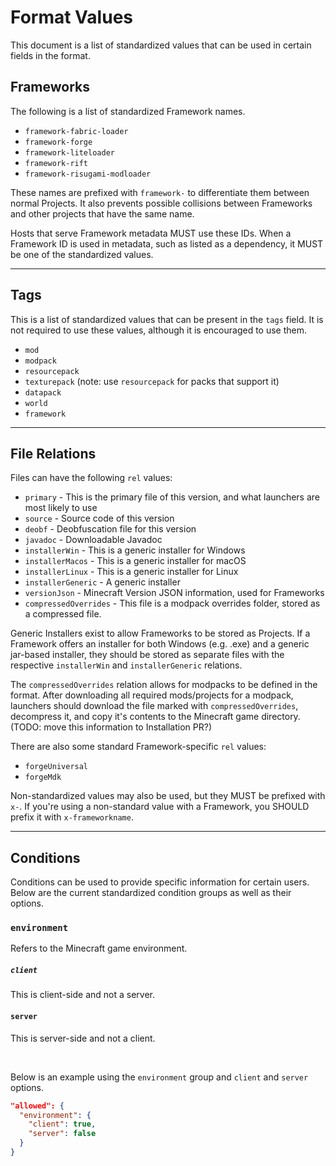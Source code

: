 # Format Values

This document is a list of standardized values that can be used in certain fields in the format.

## Frameworks

The following is a list of standardized Framework names.

- `framework-fabric-loader`
- `framework-forge`
- `framework-liteloader`
- `framework-rift`
- `framework-risugami-modloader`

These names are prefixed with `framework-` to differentiate them between normal Projects. It also prevents possible collisions between Frameworks and other projects that have the same name.

Hosts that serve Framework metadata MUST use these IDs. When a Framework ID is used in metadata, such as listed as a dependency, it MUST be one of the standardized values.

---

## Tags

This is a list of standardized values that can be present in the `tags` field. It is not required to use these values, although it is encouraged to use them.

- `mod`
- `modpack`
- `resourcepack`
- `texturepack` (note: use `resourcepack` for packs that support it)
- `datapack`
- `world`
- `framework`

---

## File Relations

Files can have the following `rel` values:

- `primary` - This is the primary file of this version, and what launchers are most likely to use
- `source` - Source code of this version
- `deobf` - Deobfuscation file for this version
- `javadoc` - Downloadable Javadoc
- `installerWin` - This is a generic installer for Windows
- `installerMacos` - This is a generic installer for macOS
- `installerLinux` - This is a generic installer for Linux
- `installerGeneric` - A generic installer
- `versionJson` - Minecraft Version JSON information, used for Frameworks
- `compressedOverrides` - This file is a modpack overrides folder, stored as a compressed file.

Generic Installers exist to allow Frameworks to be stored as Projects. If a Framework offers an installer for both Windows (e.g. .exe) and a generic jar-based installer, they should be stored as separate files with the respective `installerWin` and `installerGeneric` relations.

The `compressedOverrides` relation allows for modpacks to be defined in the format. After downloading all required mods/projects for a modpack, launchers should download the file marked with `compressedOverrides`, decompress it, and copy it's contents to the Minecraft game directory. (TODO: move this information to Installation PR?)

There are also some standard Framework-specific `rel` values:

- `forgeUniversal`
- `forgeMdk`

Non-standardized values may also be used, but they MUST be prefixed with `x-`. If you're using a non-standard value with a Framework, you SHOULD prefix it with `x-frameworkname`.

---

## Conditions

Conditions can be used to provide specific information for certain users. Below are the current standardized condition groups as well as their options.

### `environment`

Refers to the Minecraft game environment.

##### `client`

This is client-side and not a server.

#### `server`

This is server-side and not a client.

<br>

Below is an example using the `environment` group and `client` and `server` options.

```json
"allowed": {
  "environment": {
    "client": true,
    "server": false
  }
}
```
